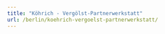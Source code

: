 ```yaml
---
title: "Köhrich - Vergölst-Partnerwerkstatt"
url: /berlin/koehrich-vergoelst-partnerwerkstatt/
---
```


